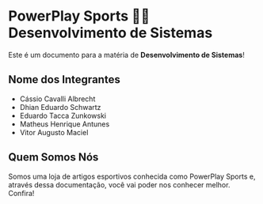 # PowerPlay Sports 🤝🏻 Desenvolvimento de Sistemas

Este é um documento para a matéria de **Desenvolvimento de Sistemas**!

## Nome dos Integrantes

- Cássio Cavalli Albrecht
- Dhian Eduardo Schwartz
- Eduardo Tacca Zunkowski
- Matheus Henrique Antunes
- Vitor Augusto Maciel

## Quem Somos Nós

Somos uma loja de artigos esportivos conhecida como PowerPlay Sports e, através dessa documentação, você vai poder nos conhecer melhor. Confira!
